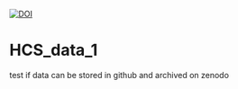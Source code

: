 [![DOI](https://zenodo.org/badge/106701173.svg)](https://zenodo.org/badge/latestdoi/106701173)

# HCS_data_1
test if data can be stored in github and archived on zenodo
